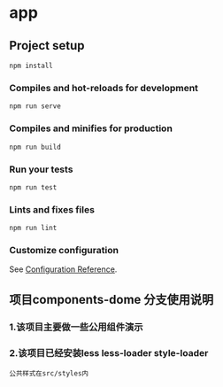 # app

## Project setup
```
npm install
```

### Compiles and hot-reloads for development
```
npm run serve
```

### Compiles and minifies for production
```
npm run build
```

### Run your tests
```
npm run test
```

### Lints and fixes files
```
npm run lint
```

### Customize configuration
See [Configuration Reference](https://cli.vuejs.org/config/).

## 项目components-dome 分支使用说明
### 1.该项目主要做一些公用组件演示
### 2.该项目已经安装less less-loader style-loader
```
公共样式在src/styles内
```
